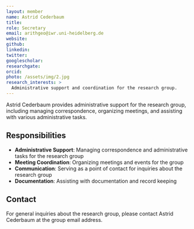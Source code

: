 ```yaml
---
layout: member
name: Astrid Cederbaum
title: 
role: Secretary
email: arithgeo@iwr.uni-heidelberg.de
website: 
github: 
linkedin: 
twitter: 
googlescholar: 
researchgate: 
orcid: 
photo: /assets/img/2.jpg
research_interests: >
  Administrative support and coordination for the research group.
---
```


Astrid Cederbaum provides administrative support for the research group, including managing correspondence, organizing meetings, and assisting with various administrative tasks.

## Responsibilities

- **Administrative Support**: Managing correspondence and administrative tasks for the research group
- **Meeting Coordination**: Organizing meetings and events for the group
- **Communication**: Serving as a point of contact for inquiries about the research group
- **Documentation**: Assisting with documentation and record keeping

## Contact

For general inquiries about the research group, please contact Astrid Cederbaum at the group email address. 